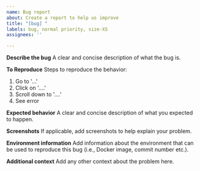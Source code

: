 ```yaml
---
name: Bug report
about: Create a report to help us improve
title: "[bug] "
labels: bug, normal priority, size-XS
assignees: ''

---
```


**Describe the bug**
A clear and concise description of what the bug is.

**To Reproduce**
Steps to reproduce the behavior:
1. Go to '...'
2. Click on '....'
3. Scroll down to '....'
4. See error

**Expected behavior**
A clear and concise description of what you expected to happen.

**Screenshots**
If applicable, add screenshots to help explain your problem.

**Environment information**
Add information about the environment that can be used to reproduce this bug (i.e., Docker image, commit number etc.).

**Additional context**
Add any other context about the problem here.
